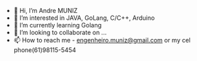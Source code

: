 - 👋 Hi, I’m Andre MUNIZ
- 👀 I’m interested in JAVA, GoLang, C/C++, Arduino
- 🌱 I’m currently learning Golang
- 💞️ I’m looking to collaborate on ...
- 📫 How to reach me - engenheiro.muniz@gmail.com or my cel phone(61)98115-5454

<!---
engenheiromuniz/engenheiromuniz is a ✨ special ✨ repository because its `README.md` (this file) appears on your GitHub profile.
You can click the Preview link to take a look at your changes.
--->
